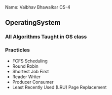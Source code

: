  Name: Vaibhav Bhawalkar
 CS-4

## OperatingSystem
### All Algorithms Taught in OS class

### Practicles
- FCFS Scheduling
- Round Robin
- Shortest Job First
- Reader Writer
- Producer Consumer
- Least Recently Used (LRU) Page Replacement
